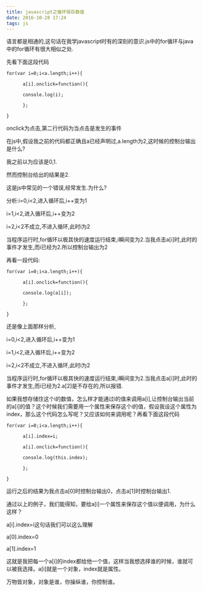 ```yaml
---
title: javascript之循环保存数值
date: 2016-10-28 17:24
tags: js
---
```

语言都是相通的,这句话在我学javascript时有的深刻的意识.js中的for循环与java中的for循环有很大相似之处.

<!-- more -->

先看下面这段代码

    for(var i=0;i<a.length;i++){
    
          a[i].onclick=function(){
    
          console.log(i);
    
          };
    
    }

onclick为点击,第二行代码为当点击是发生的事件

在js中,假设我之前的代码都正确且a已经声明过,a.length为2,这时候的控制台输出是什么?

我之前以为应该是0,1.

然而控制台给出的结果是2.

这是js中常见的一个错误,经常发生.为什么?

分析:i=0,i<2,进入循环后,i++变为1

i=1,i<2,进入循环后,i++变为2

i=2,i<2不成立,不进入循环,此时i为2

当程序运行时,for循环以极其快的速度运行结束,i瞬间变为2.当我点击a[i]时,此时的事件才发生,而i已经为2.所以控制台输出为2

再看一段代码:

    for(var i=0;i<a.length;i++){
    
          a[i].onclick=function(){
    
          console.log(a[i]);
    
          };
    
    }

还是像上面那样分析,

i=0,i<2,进入循环后,i++变为1

i=1,i<2,进入循环后,i++变为2

i=2,i<2不成立,不进入循环,此时i为2

当程序运行时,for循环以极其快的速度运行结束,i瞬间变为2.当我点击a[i]时,此时的事件才发生,而i已经为2.a[2]是不存在的,所以报错.

 

如果我想存储住这个i的数值，怎么样才能通过i的值来调用a[i],让控制台输出当前的a[i]的值？这个时候我们需要用一个属性来保存这个i的值，假设我设这个属性为index，那么这个代码怎么写呢？又应该如何来调用呢？再看下面这段代码

    for(var i=0;i<a.length;i++){
    
          a[i].index=i;
    
          a[i].onclick=function(){
    
          console.log(this.index);
    
          };
    
    }

运行之后的结果为我点击a[0]时控制台输出0，点击a[1]时控制台输出1.

通过以上的例子，我们能得知，要给a[i]一个属性来保存这个值以便调用，为什么这样？

a[i].index=i这句话我们可以这么理解

a[0].index=0

a[1].index=1

这就是我把每一个a[i]的index都给他一个值，这样当我想选择谁的时候，谁就可以被我选择。a[i]就是一个对象，index就是属性。

万物皆对象，对象是谁，你操纵谁，你控制谁。

